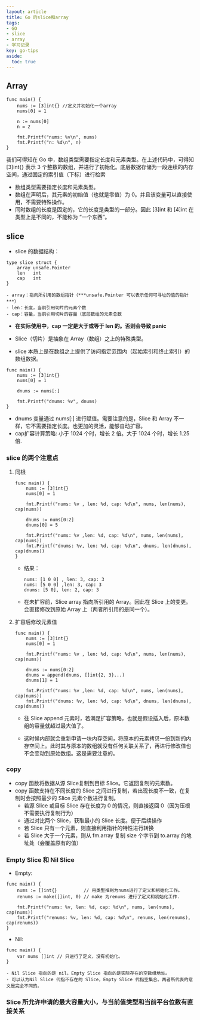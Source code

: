 ```yaml
---
layout: article
title: Go 的slice和array
tags: 
- GO
- slice
- array
- 学习记录
key: go-tips
aside:
  toc: true
---
```


## Array

```
func main() {
    nums := [3]int{} //定义并初始化一个array
    nums[0] = 1

    n := nums[0]
    n = 2

    fmt.Printf("nums: %v\n", nums)
    fmt.Printf("n: %d\n", n)
}
```

我们可得知在 Go 中，数组类型需要指定长度和元素类型。在上述代码中，可得知 [3]int{} 表示 3 个整数的数组，并进行了初始化。底层数据存储为一段连续的内存空间，通过固定的索引值（下标）进行检索

- 数组类型需要指定长度和元素类型。
- 数组在声明后，其元素的初始值（也就是零值）为 0。并且该变量可以直接使用，不需要特殊操作。
- 同时数组的长度是固定的，它的长度是类型的一部分。因此 [3]int 和 [4]int 在类型上是不同的，不能称为 “一个东西”。

## slice

- slice 的数据结构：
```
type slice struct {
    array unsafe.Pointer
    len   int
    cap   int
}
```
    - array：指向所引用的数组指针（***unsafe.Pointer 可以表示任何可寻址的值的指针***）
    - len：长度，当前引用切片的元素个数
    - cap：容量，当前引用切片的容量（底层数组的元素总数
- **在实际使用中，cap 一定是大于或等于 len 的。否则会导致 panic**

- Slice（切片）是抽象在 Array（数组）之上的特殊类型。
- slice 本质上是在数组之上提供了访问指定范围内（起始索引和终止索引）的数组数据。


```
func main() {
    nums := [3]int{}
    nums[0] = 1

    dnums := nums[:]

    fmt.Printf("dnums: %v", dnums)
}
```
- dnums 变量通过 nums[:] 进行赋值。需要注意的是，Slice 和 Array 不一样，它不需要指定长度。也更加的灵活，能够自动扩容。
- cap扩容计算策略: 小于 1024 个时，增长 2 倍。大于 1024 个时，增长 1.25 倍.

### slice 的两个注意点

1. 同根

    ```
    func main() {
        nums := [3]int{}
        nums[0] = 1

        fmt.Printf("nums: %v , len: %d, cap: %d\n", nums, len(nums), cap(nums))

        dnums := nums[0:2]
        dnums[0] = 5

        fmt.Printf("nums: %v ,len: %d, cap: %d\n", nums, len(nums), cap(nums))
        fmt.Printf("dnums: %v, len: %d, cap: %d\n", dnums, len(dnums), cap(dnums))
    }
    ```

    - 结果：
        ```
        nums: [1 0 0] , len: 3, cap: 3
        nums: [5 0 0] ,len: 3, cap: 3
        dnums: [5 0], len: 2, cap: 3
        ```

    - 在未扩容前，Slice array 指向所引用的 Array。因此在 Slice 上的变更。会直接修改到原始 Array 上（两者所引用的是同一个）。

2. 扩容后修改元素值

    ```
    func main() {
        nums := [3]int{}
        nums[0] = 1

        fmt.Printf("nums: %v , len: %d, cap: %d\n", nums, len(nums), cap(nums))

        dnums := nums[0:2]
        dnums = append(dnums, []int{2, 3}...)
        dnums[1] = 1

        fmt.Printf("nums: %v ,len: %d, cap: %d\n", nums, len(nums), cap(nums))
        fmt.Printf("dnums: %v, len: %d, cap: %d\n", dnums, len(dnums), cap(dnums))
    ```
    - 往 Slice append 元素时，若满足扩容策略，也就是假设插入后，原本数组的容量就超过最大值了。

    - 这时候内部就会重新申请一块内存空间，将原本的元素拷贝一份到新的内存空间上。此时其与原本的数组就没有任何关联关系了，再进行修改值也不会变动到原始数组。这是需要注意的。

### copy
- copy 函数将数据从源 Slice复制到目标 Slice。它返回复制的元素数。
- copy 函数支持在不同长度的 Slice 之间进行复制，若出现长度不一致，在复制时会按照最少的 Slice 元素个数进行复制。
    - 若源 Slice 或目标 Slice 存在长度为 0 的情况，则直接返回 0（因为压根不需要执行复制行为）
    - 通过对比两个 Slice，获取最小的 Slice 长度。便于后续操作
    - 若 Slice 只有一个元素，则直接利用指针的特性进行转换
    - 若 Slice 大于一个元素，则从 fm.array 复制 size 个字节到 to.array 的地址处（会覆盖原有的值）


### Empty Slice 和 Nil Slice

- Empty:
```
func main() {
    nums := []int{}          // 用类型推到为nums进行了定义和初始化工作。
    renums := make([]int, 0) // make 为renums 进行了定义和初始化工作.

    fmt.Printf("nums: %v, len: %d, cap: %d\n", nums, len(nums), cap(nums))
    fmt.Printf("renums: %v, len: %d, cap: %d\n", renums, len(renums), cap(renums))
}
```

- Nil:
```
func main() {
    var nums []int // 只进行了定义，没有初始化。
}
```
    - Nil Slice 指向的是 nil，Empty Slice 指向的是实际存在的空数组地址。
    - 可以认为Nil Slice 代指不存在的 Slice，Empty Slice 代指空集合。两者所代表的意义是完全不同的。

### Slice 所允许申请的最大容量大小，与当前值类型和当前平台位数有直接关系